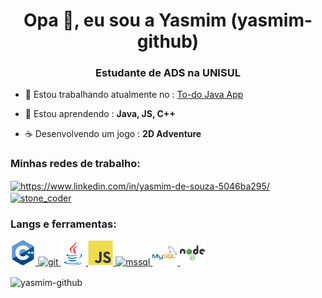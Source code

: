 <h1 align="center">Opa 👋, eu sou a Yasmim (yasmim-github)</h1>
<h3 align="center">Estudante de ADS na UNISUL</h3>

- 🔭 Estou trabalhando atualmente no : [To-do Java App](https://github.com/yasmim-github/todo-gui-app)

- 🌱 Estou aprendendo : **Java, JS, C++**

- ☕ Desenvolvendo um jogo : **2D Adventure**

<h3 align="left">Minhas redes de trabalho:</h3>
<p align="left">
<a href="https://linkedin.com/in/https://www.linkedin.com/in/yasmim-de-souza-5046ba295/" target="blank"><img align="center" src="https://raw.githubusercontent.com/rahuldkjain/github-profile-readme-generator/master/src/images/icons/Social/linked-in-alt.svg" alt="https://www.linkedin.com/in/yasmim-de-souza-5046ba295/" height="30" width="40" /></a>
<a href="https://discord.gg/stone_coder" target="blank"><img align="center" src="https://raw.githubusercontent.com/rahuldkjain/github-profile-readme-generator/master/src/images/icons/Social/discord.svg" alt="stone_coder" height="30" width="40" /></a>
</p>

<h3 align="left">Langs e ferramentas:</h3>
<p align="left"> <a href="https://www.w3schools.com/cpp/" target="_blank" rel="noreferrer"> <img src="https://raw.githubusercontent.com/devicons/devicon/master/icons/cplusplus/cplusplus-original.svg" alt="cplusplus" width="40" height="40"/> </a> <a href="https://git-scm.com/" target="_blank" rel="noreferrer"> <img src="https://www.vectorlogo.zone/logos/git-scm/git-scm-icon.svg" alt="git" width="40" height="40"/> </a> <a href="https://www.java.com" target="_blank" rel="noreferrer"> <img src="https://raw.githubusercontent.com/devicons/devicon/master/icons/java/java-original.svg" alt="java" width="40" height="40"/> </a> <a href="https://developer.mozilla.org/en-US/docs/Web/JavaScript" target="_blank" rel="noreferrer"> <img src="https://raw.githubusercontent.com/devicons/devicon/master/icons/javascript/javascript-original.svg" alt="javascript" width="40" height="40"/> </a> <a href="https://www.microsoft.com/en-us/sql-server" target="_blank" rel="noreferrer"> <img src="https://www.svgrepo.com/show/303229/microsoft-sql-server-logo.svg" alt="mssql" width="40" height="40"/> </a> <a href="https://www.mysql.com/" target="_blank" rel="noreferrer"> <img src="https://raw.githubusercontent.com/devicons/devicon/master/icons/mysql/mysql-original-wordmark.svg" alt="mysql" width="40" height="40"/> </a> <a href="https://nodejs.org" target="_blank" rel="noreferrer"> <img src="https://raw.githubusercontent.com/devicons/devicon/master/icons/nodejs/nodejs-original-wordmark.svg" alt="nodejs" width="40" height="40"/> </a> </p>

<p><img align="center" src="https://github-readme-stats.vercel.app/api/top-langs?username=yasmim-github&show_icons=true&locale=en&layout=compact" alt="yasmim-github" /></p>
